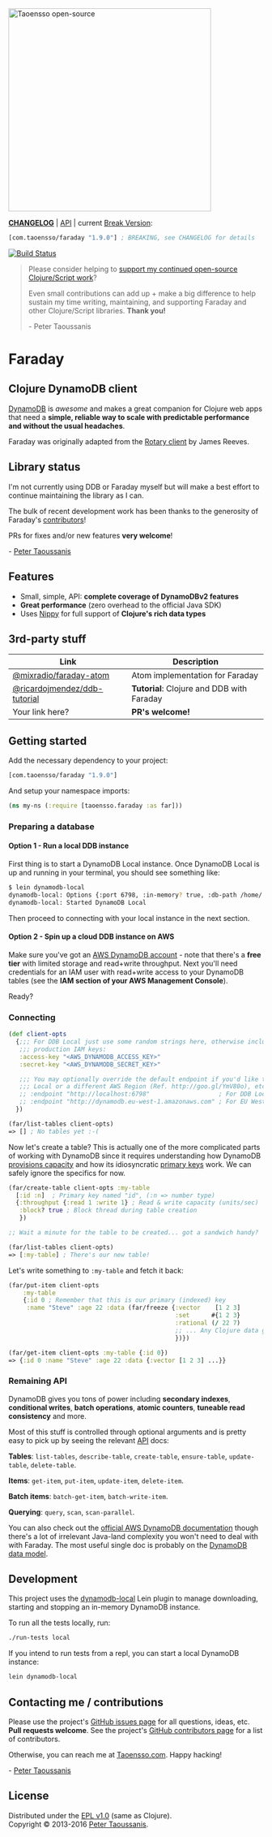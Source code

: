 <a href="https://www.taoensso.com" title="More stuff by @ptaoussanis at www.taoensso.com">
<img src="https://www.taoensso.com/taoensso-open-source.png" alt="Taoensso open-source" width="400"/></a>

**[CHANGELOG]** | [API] | current [Break Version]:

```clojure
[com.taoensso/faraday "1.9.0"] ; BREAKING, see CHANGELOG for details
```

[![Build Status](https://travis-ci.org/Taoensso/faraday.svg?branch=master)](https://travis-ci.org/Taoensso/faraday)

> Please consider helping to [support my continued open-source Clojure/Script work]? 
> 
> Even small contributions can add up + make a big difference to help sustain my time writing, maintaining, and supporting Faraday and other Clojure/Script libraries. **Thank you!**
>
> \- Peter Taoussanis

# Faraday

## Clojure DynamoDB client

[DynamoDB] is *awesome* and makes a great companion for Clojure web apps that need a **simple, reliable way to scale with predictable performance and without the usual headaches**.

Faraday was originally adapted from the [Rotary client] by James Reeves.

## Library status

I'm not currently using DDB or Faraday myself but will make a best effort to continue maintaining the library as I can.

The bulk of recent development work has been thanks to the generosity of Faraday's [contributors]! 

PRs for fixes and/or new features **very welcome**!

\- [Peter Taoussanis]

## Features
 * Small, simple, API: **complete coverage of DynamoDBv2 features**
 * **Great performance** (zero overhead to the official Java SDK)
 * Uses [Nippy] for full support of **Clojure's rich data types**

## 3rd-party stuff

Link                     | Description
------------------------ | -----------------------------------------------------
[@mixradio/faraday-atom] | Atom implementation for Faraday
[@ricardojmendez/ddb-tutorial] | **Tutorial**: Clojure and DDB with Faraday
Your link here?          | **PR's welcome!**

## Getting started

Add the necessary dependency to your project:

```clojure
[com.taoensso/faraday "1.9.0"]
```

And setup your namespace imports:

```clojure
(ns my-ns (:require [taoensso.faraday :as far]))
```

### Preparing a database

#### Option 1 - Run a local DDB instance

First thing is to start a DynamoDB Local instance. Once DynamoDB Local is up and running in your terminal, you should see something like:

```sh
$ lein dynamodb-local
dynamodb-local: Options {:port 6798, :in-memory? true, :db-path /home/.../.clj-dynamodb-local}
dynamodb-local: Started DynamoDB Local
```

Then proceed to connecting with your local instance in the next section.

#### Option 2 - Spin up a cloud DDB instance on AWS

Make sure you've got an [AWS DynamoDB account] - note that there's a **free tier** with limited storage and read+write throughput. Next you'll need credentials for an IAM user with read+write access to your DynamoDB tables (see the **IAM section of your AWS Management Console**).

Ready?

### Connecting

```clojure
(def client-opts
  {;;; For DDB Local just use some random strings here, otherwise include your
   ;;; production IAM keys:
   :access-key "<AWS_DYNAMODB_ACCESS_KEY>"
   :secret-key "<AWS_DYNAMODB_SECRET_KEY>"

   ;;; You may optionally override the default endpoint if you'd like to use DDB
   ;;; Local or a different AWS Region (Ref. http://goo.gl/YmV80o), etc.:
   ;; :endpoint "http://localhost:6798"                   ; For DDB Local
   ;; :endpoint "http://dynamodb.eu-west-1.amazonaws.com" ; For EU West 1 AWS region
  })

(far/list-tables client-opts)
=> [] ; No tables yet :-(
```

Now let's create a table? This is actually one of the more complicated parts of working with DynamoDB since it requires understanding how DynamoDB [provisions capacity] and how its idiosyncratic [primary keys](http://docs.aws.amazon.com/amazondynamodb/latest/developerguide/DataModel.html#DataModelPrimaryKey) work. We can safely ignore the specifics for now.

```clojure
(far/create-table client-opts :my-table
  [:id :n]  ; Primary key named "id", (:n => number type)
  {:throughput {:read 1 :write 1} ; Read & write capacity (units/sec)
   :block? true ; Block thread during table creation
   })

;; Wait a minute for the table to be created... got a sandwich handy?

(far/list-tables client-opts)
=> [:my-table] ; There's our new table!
```

Let's write something to `:my-table` and fetch it back:

```clojure
(far/put-item client-opts
    :my-table
    {:id 0 ; Remember that this is our primary (indexed) key
     :name "Steve" :age 22 :data (far/freeze {:vector    [1 2 3]
                                              :set      #{1 2 3}
                                              :rational (/ 22 7)
                                              ;; ... Any Clojure data goodness
                                              })})

(far/get-item client-opts :my-table {:id 0})
=> {:id 0 :name "Steve" :age 22 :data {:vector [1 2 3] ...}}
```

### Remaining API

DynamoDB gives you tons of power including **secondary indexes**, **conditional writes**, **batch operations**, **atomic counters**, **tuneable read consistency** and more.

Most of this stuff is controlled through optional arguments and is pretty easy to pick up by seeing the relevant [API] docs:

**Tables**: `list-tables`, `describe-table`, `create-table`, `ensure-table`, `update-table`, `delete-table`.

**Items**: `get-item`, `put-item`, `update-item`, `delete-item`.

**Batch items**: `batch-get-item`, `batch-write-item`.

**Querying**: `query`, `scan`, `scan-parallel`.

You can also check out the [official AWS DynamoDB documentation] though there's a lot of irrelevant Java-land complexity you won't need to deal with with Faraday. The most useful single doc is probably on the [DynamoDB data model].

## Development

This project uses the [dynamodb-local] Lein plugin to manage downloading, starting and stopping an in-memory DynamoDB instance.

To run all the tests locally, run:

```bash
./run-tests local
```

If you intend to run tests from a repl, you can start a local DynamoDB instance:

```bash
lein dynamodb-local
```

## Contacting me / contributions

Please use the project's [GitHub issues page] for all questions, ideas, etc. **Pull requests welcome**. See the project's [GitHub contributors page] for a list of contributors.

Otherwise, you can reach me at [Taoensso.com]. Happy hacking!

\- [Peter Taoussanis]

## License

Distributed under the [EPL v1.0] \(same as Clojure).  
Copyright &copy; 2013-2016 [Peter Taoussanis].

<!--- Standard links -->
[Taoensso.com]: https://www.taoensso.com
[Peter Taoussanis]: https://www.taoensso.com
[@ptaoussanis]: https://www.taoensso.com
[More by @ptaoussanis]: https://www.taoensso.com
[Break Version]: https://github.com/ptaoussanis/encore/blob/master/BREAK-VERSIONING.md
[support my continued open-source Clojure/Script work]: http://taoensso.com/clojure/backers

<!--- Standard links (repo specific) -->
[CHANGELOG]: https://github.com/ptaoussanis/faraday/releases
[API]: http://taoensso.github.io/faraday/
[GitHub issues page]: https://github.com/ptaoussanis/faraday/issues
[GitHub contributors page]: https://github.com/ptaoussanis/faraday/graphs/contributors
[EPL v1.0]: https://raw.githubusercontent.com/ptaoussanis/faraday/master/LICENSE
[Hero]: https://raw.githubusercontent.com/ptaoussanis/faraday/master/hero.png "Title"

<!--- Unique links -->
[DynamoDB]: http://aws.amazon.com/dynamodb/
[Rotary client]: https://github.com/weavejester/rotary
[contributors]: https://github.com/ptaoussanis/faraday/graphs/contributors
[Nippy]: https://github.com/ptaoussanis/nippy
[@mixradio/faraday-atom]: https://github.com/mixradio/faraday-atom
[@ricardojmendez/ddb-tutorial]: http://numergent.com/2016-01/Clojure-and-DynamoDB-with-Faraday-part-1.html
[instructions from AWS]: http://docs.aws.amazon.com/amazondynamodb/latest/developerguide/Tools.DynamoDBLocal.html
[AWS DynamoDB account]: http://aws.amazon.com/dynamodb/
[provisions capacity]: http://aws.amazon.com/dynamodb/pricing/
[primary keys]: http://docs.aws.amazon.com/amazondynamodb/latest/developerguide/DataModel.html#DataModelPrimaryKey
[official AWS DynamoDB documentation]: http://aws.amazon.com/documentation/dynamodb/
[DynamoDB data model]: http://docs.aws.amazon.com/amazondynamodb/latest/developerguide/DataModel.html
[dynamodb-local]: https://github.com/dmcgillen/clj-dynamodb-local
